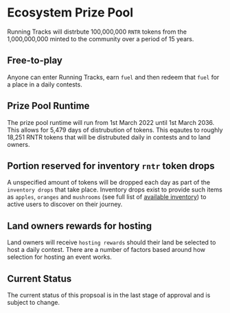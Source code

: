# Ecosystem Prize Pool
Running Tracks will distrbute 100,000,000 `RNTR` tokens from the 1,000,000,000 minted to the community over a period of 15 years.

## Free-to-play
Anyone can enter Running Tracks, earn `fuel` and then redeem that `fuel` for a place in a daily contests.

## Prize Pool Runtime
The prize pool runtime will run from 1st March 2022 until 1st March 2036. This allows for 5,479 days of distrubution of tokens. This eqautes to roughly 18,251 RNTR tokens that will be distrubuted daily in contests and to land owners.

## Portion reserved for inventory `rntr` token drops
A unspecified amount of tokens will be dropped each day as part of the `inventory drops` that take place. Inventory drops exist to provide such items as `apples`, `oranges` and `mushrooms` (see full list of [available inventory](./rest-api.md#available-items)) to active users to discover on their journey.

## Land owners rewards for hosting
Land owners will receive `hosting rewards` should their land be selected to host a daily contest. There are a number of factors based around how selection for hosting an event works.

## Current Status
The current status of this propsoal is in the last stage of approval and is subject to change.
